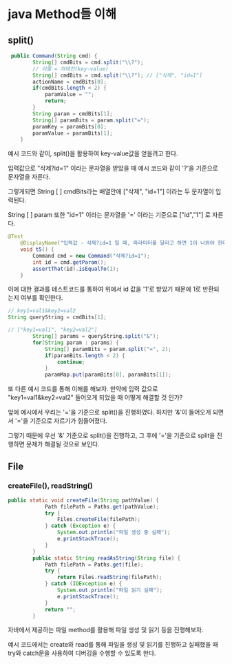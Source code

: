 # java Method들 이해

## split()

```java
 public Command(String cmd) {
        String[] cmdBits = cmd.split("\\?");
        // 이름 = 차태진(key-value)
        String[] cmdBits = cmd.split("\\?"); // ["삭제", "id=1"]
        actionName = cmdBits[0];
        if(cmdBits.length < 2) {
            paramValue = "";
            return;
        }
        String param = cmdBits[1];
        String[] paramBits = param.split("=");
        paramKey = paramBits[0];
        paramValue = paramBits[1];
    }
```
예시 코드와 같이, split()을 활용하여 key-value값을 얻을려고 한다.

입력값으로 "삭제?id=1" 이라는 문자열을 받았을 때 예시 코드와 같이 '?'을 기준으로 문자열을 자른다.

그렇게되면 String [ ] cmdBits라는 배열안에 ["삭제", "id=1"] 이라는 두 문자열이 입력된다.

String [ ] param 또한 "id=1" 이라는 문자열을 '=' 이라는 기준으로 ["id","1"] 로 자른다.

```java
@Test
    @DisplayName("입력값 - 삭제?id=1 일 때, 파라미터를 달라고 하면 1이 나와야 한다.")
    void t5() {
        Command cmd = new Command("삭제?id=1");
        int id = cmd.getParam();
        assertThat(id).isEqualTo(1);
    }
```
이에 대한 결과를 테스트코드를 통하여 위에서 id 값을 '1'로 받았기 때문에 1로 반환되는지 여부를 확인한다.

```java
// key1=val1&key2=val2
String queryString = cmdBits[1];

// ["key1=val1", "key2=val2"]
        String[] params = queryString.split("&");
        for(String param : params) {
            String[] paramBits = param.split("=", 2);
            if(paramBits.length < 2) {
                continue;
            }
            paramMap.put(paramBits[0], paramBits[1]);
```
또 다른 예시 코드를 통해 이해를 해보자. 만약에 입력 값으로 "key1=val1&key2=val2" 들어오게 되었을 때 어떻게 해결할 것 인가?

앞에 예시에서 우리는 '='을 기준으로 split()을 진행하였다. 하지만 '&'이 들어오게 되면서 '='을 기준으로 자르기가 힘들어졌다.

그렇기 때문에 우선 '&' 기준으로 split()을 진행하고, 그 후에 '='을 기준으로 split을 진행하면 문제가 해결될 것으로 보인다.

## File

### createFile(), readString()

```java
public static void createFile(String pathValue) {
            Path filePath = Paths.get(pathValue);
            try {
                Files.createFile(filePath);
            } catch (Exception e) {
                System.out.println("파일 생성 중 실패");
                e.printStackTrace();
            }
        }
        public static String readAsString(String file) {
            Path filePath = Paths.get(file);
            try {
                return Files.readString(filePath);
            } catch (IOException e) {
                System.out.println("파일 읽기 실패");
                e.printStackTrace();
            }
            return "";
        }
```

자바에서 제공하는 파일 method를 활용해 파일 생성 및 읽기 등을 진행해보자. 

예시 코드에서는 create와 read를 통해 파일을 생성 및 읽기를 진행하고 실패했을 때 try와 catch문을 사용하여 디버깅을 수행할 수 있도록 한다.

